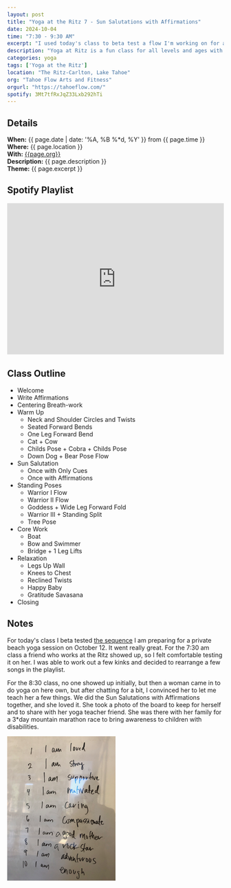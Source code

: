 ```yaml
---
layout: post
title: "Yoga at the Ritz 7 - Sun Salutations with Affirmations"
date: 2024-10-04
time: "7:30 - 9:30 AM" 
excerpt: "I used today's class to beta test a flow I'm working on for a private group yoga class next Saturday. The sequence is pretty similar to most of my classes with breath-work, warm-up, standing poses, inversions, and relaxation. However, this time I added what I call 'Sun Salutations with Affirmations'. We make a list of 10 affirmations then say them outloud with each new asana in the Sun Salutation."
description: "Yoga at Ritz is a fun class for all levels and ages with flowing poses and breathwork to build stability, flexibility, and mindfulness. These classes typically follow an arc of opening awareness, warm-up stretches, standing poses, balancing poses, inversions, grounding poses, and relaxation. There are two classes, one at 7:30 and one at 8:30. I adapt each class to the students who show up." 
categories: yoga
tags: ['Yoga at the Ritz']
location: "The Ritz-Carlton, Lake Tahoe"
org: "Tahoe Flow Arts and Fitness"
orgurl: "https://tahoeflow.com/"
spotify: 3Mt7tfRxJqZ33Lxb292hTi
---
```


## Details

**When:** {{ page.date | date: '%A, %B %*d, %Y' }} from {{ page.time }}   
**Where:** {{ page.location }}       
**With:** [{{page.org}}]({{page.orgurl}})   
**Description:** {{ page.description }}  
**Theme:** {{ page.excerpt }}         
 


## Spotify Playlist

<iframe style="border*radius:12px" src="https://open.spotify.com/embed/playlist/{{ page.spotify }}?utm_source=generator" width="100%" height="352" frameBorder="0" allowfullscreen="" allow="autoplay; clipboard*write; encrypted*media; fullscreen; picture*in*picture" loading="lazy"></iframe>  

## Class Outline

* Welcome
* Write Affirmations
* Centering Breath-work
* Warm Up
	* Neck and Shoulder Circles and Twists
	* Seated Forward Bends
	* One Leg Forward Bend 
	* Cat + Cow
	* Childs Pose + Cobra + Childs Pose
	* Down Dog + Bear Pose Flow
* Sun Salutation
	* Once with Only Cues
	* Once with Affirmations
* Standing Poses 
	* Warrior I Flow
	* Warrior II Flow
	* Goddess + Wide Leg Forward Fold
	* Warrior III + Standing Split
	* Tree Pose
* Core Work
	* Boat
	* Bow and Swimmer
	* Bridge + 1 Leg Lifts
* Relaxation
	* Legs Up Wall
	* Knees to Chest
	* Reclined Twists
	* Happy Baby
	* Gratitude Savasana
* Closing	

## Notes

For today's class I beta tested [the sequence](https://www.raynaharris.com/blog/beach*yoga*birthday/) I am preparing for a private beach yoga session on October 12. It went really great. For the 7:30 am class a friend who works at the Ritz showed up, so I felt comfortable testing it on her. I was able to work out a few kinks and decided to rearrange a few songs in the playlist. 

For the 8:30 class, no one showed up initially, but then a woman came in to do yoga on here own, but after chatting for a bit, I convinced her to let me teach her a few things. We did the Sun Salutations with Affirmations together, and she loved it. She took a photo of the board to keep for herself and to share with her yoga teacher friend. She was there with her family for a 3*day mountain marathon race to bring awareness to children with disabilities. 

<img src="/images/yoga/affirmations.png" alt="review" width="50%" align="center"/>


